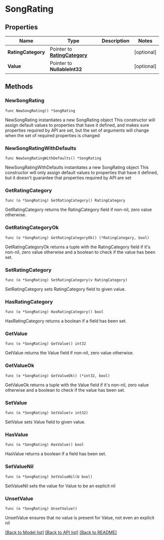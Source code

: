 # SongRating

## Properties

Name | Type | Description | Notes
------------ | ------------- | ------------- | -------------
**RatingCategory** | Pointer to [**RatingCategory**](RatingCategory.md) |  | [optional] 
**Value** | Pointer to **NullableInt32** |  | [optional] 

## Methods

### NewSongRating

`func NewSongRating() *SongRating`

NewSongRating instantiates a new SongRating object
This constructor will assign default values to properties that have it defined,
and makes sure properties required by API are set, but the set of arguments
will change when the set of required properties is changed

### NewSongRatingWithDefaults

`func NewSongRatingWithDefaults() *SongRating`

NewSongRatingWithDefaults instantiates a new SongRating object
This constructor will only assign default values to properties that have it defined,
but it doesn't guarantee that properties required by API are set

### GetRatingCategory

`func (o *SongRating) GetRatingCategory() RatingCategory`

GetRatingCategory returns the RatingCategory field if non-nil, zero value otherwise.

### GetRatingCategoryOk

`func (o *SongRating) GetRatingCategoryOk() (*RatingCategory, bool)`

GetRatingCategoryOk returns a tuple with the RatingCategory field if it's non-nil, zero value otherwise
and a boolean to check if the value has been set.

### SetRatingCategory

`func (o *SongRating) SetRatingCategory(v RatingCategory)`

SetRatingCategory sets RatingCategory field to given value.

### HasRatingCategory

`func (o *SongRating) HasRatingCategory() bool`

HasRatingCategory returns a boolean if a field has been set.

### GetValue

`func (o *SongRating) GetValue() int32`

GetValue returns the Value field if non-nil, zero value otherwise.

### GetValueOk

`func (o *SongRating) GetValueOk() (*int32, bool)`

GetValueOk returns a tuple with the Value field if it's non-nil, zero value otherwise
and a boolean to check if the value has been set.

### SetValue

`func (o *SongRating) SetValue(v int32)`

SetValue sets Value field to given value.

### HasValue

`func (o *SongRating) HasValue() bool`

HasValue returns a boolean if a field has been set.

### SetValueNil

`func (o *SongRating) SetValueNil(b bool)`

 SetValueNil sets the value for Value to be an explicit nil

### UnsetValue
`func (o *SongRating) UnsetValue()`

UnsetValue ensures that no value is present for Value, not even an explicit nil

[[Back to Model list]](../README.md#documentation-for-models) [[Back to API list]](../README.md#documentation-for-api-endpoints) [[Back to README]](../README.md)


